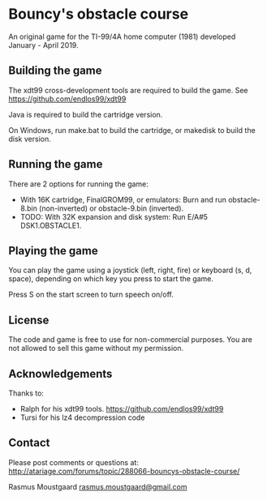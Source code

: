 # Bouncy's obstacle course

An original game for the TI-99/4A home computer (1981) developed January - April 2019.

## Building the game

The xdt99 cross-development tools are required to build the game.
See https://github.com/endlos99/xdt99

Java is required to build the cartridge version.

On Windows, run make.bat to build the cartridge, or makedisk to build the disk version.

## Running the game

There are 2 options for running the game:

* With 16K cartridge, FinalGROM99, or emulators: Burn and run obstacle-8.bin (non-inverted) or obstacle-9.bin (inverted).
* TODO: With 32K expansion and disk system: Run E/A#5 DSK1.OBSTACLE1.

## Playing the game
You can play the game using a joystick (left, right, fire) or keyboard (s, d, space), depending on which key you press to start the game.

Press S on the start screen to turn speech on/off.

## License

The code and game is free to use for non-commercial purposes. You are not allowed to sell this game without my permission.

## Acknowledgements

Thanks to:

* Ralph for his xdt99 tools.
  https://github.com/endlos99/xdt99
* Tursi for his lz4 decompression code

## Contact

Please post comments or questions at:
http://atariage.com/forums/topic/288066-bouncys-obstacle-course/

Rasmus Moustgaard <rasmus.moustgaard@gmail.com>
